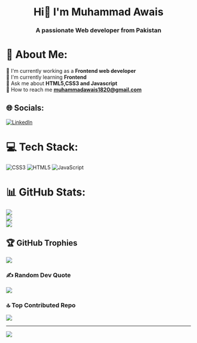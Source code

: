 <h1 align="center">Hi👏 I'm Muhammad Awais</h1>
<h3 align="center">A passionate Web developer from Pakistan</h3>

# 💫 About Me:
🔭 I'm currently working as a **Frontend web developer**<br>🌱 I'm currently learning **Frontend**<br>💬 Ask me about **HTML5,CSS3 and Javascript**<br>📧 How to reach me **muhammadawais1820@gmail.com**<br>


## 🌐 Socials:
[![LinkedIn](https://img.shields.io/badge/LinkedIn-%230077B5.svg?logo=linkedin&logoColor=white)](https://linkedin.com/in/https://www.linkedin.com/in/muhammad-awais-577958316/) 

# 💻 Tech Stack:
![CSS3](https://img.shields.io/badge/css3-%231572B6.svg?style=plastic&logo=css3&logoColor=white) ![HTML5](https://img.shields.io/badge/html5-%23E34F26.svg?style=plastic&logo=html5&logoColor=white) ![JavaScript](https://img.shields.io/badge/javascript-%23323330.svg?style=plastic&logo=javascript&logoColor=%23F7DF1E)
# 📊 GitHub Stats:
![](https://github-readme-stats.vercel.app/api?username=Awais-web636&theme=dark&hide_border=false&include_all_commits=false&count_private=false)<br/>
![](https://github-readme-streak-stats.herokuapp.com/?user=Awais-web636&theme=dark&hide_border=false)<br/>
![](https://github-readme-stats.vercel.app/api/top-langs/?username=Awais-web636&theme=dark&hide_border=false&include_all_commits=false&count_private=false&layout=compact)

## 🏆 GitHub Trophies
![](https://github-profile-trophy.vercel.app/?username=Awais-web636&theme=radical&no-frame=false&no-bg=false&margin-w=4)

### ✍️ Random Dev Quote
![](https://quotes-github-readme.vercel.app/api?type=horizontal&theme=merko)

### 🔝 Top Contributed Repo
![](https://github-contributor-stats.vercel.app/api?username=Awais-web636&limit=5&theme=dark&combine_all_yearly_contributions=true)

---
[![](https://visitcount.itsvg.in/api?id=Awais-web636&icon=3&color=0)](https://visitcount.itsvg.in)

<!-- Proudly created with GPRM ( https://gprm.itsvg.in ) -->
